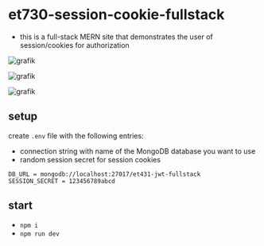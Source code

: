 # et730-session-cookie-fullstack

- this is a full-stack MERN site that demonstrates the user of session/cookies for authorization

![grafik](https://github.com/edwardtanguay/830-mongo-book-app/assets/446574/93410dff-a5f0-4814-8b07-704616902efb)

![grafik](https://github.com/edwardtanguay/830-mongo-book-app/assets/446574/774fc786-e601-4b18-b331-5188f0e8d9d3)

![grafik](https://github.com/edwardtanguay/et730-session-cookie-fullstack/assets/446574/c638e8fe-6ca0-4bc7-a700-c4ca72e458b9)

## setup
 
create `.env` file with the following entries:
- connection string with name of the MongoDB database you want to use
- random session secret for session cookies
 
```
DB_URL = mongodb://localhost:27017/et431-jwt-fullstack
SESSION_SECRET = 123456789abcd
```	

## start

- `npm i`
- `npm run dev`
